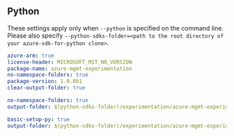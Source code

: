 ## Python

These settings apply only when `--python` is specified on the command line.
Please also specify `--python-sdks-folder=<path to the root directory of your azure-sdk-for-python clone>`.

``` yaml $(track2)
azure-arm: true
license-header: MICROSOFT_MIT_NO_VERSION
package-name: azure-mgmt-experimentation
no-namespace-folders: true
package-version: 1.0.0b1
clear-output-folder: true
```

``` yaml $(python-mode) == 'update' && $(track2)
no-namespace-folders: true
output-folder: $(python-sdks-folder)/experimentation/azure-mgmt-experimentation/azure/mgmt/experimentation
```

``` yaml $(python-mode) == 'create' && $(track2)
basic-setup-py: true
output-folder: $(python-sdks-folder)/experimentation/azure-mgmt-experimentation
```
